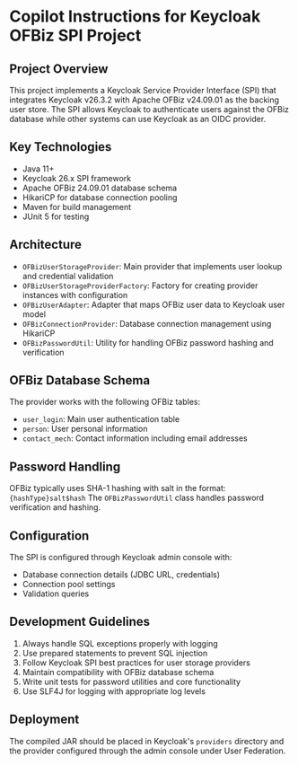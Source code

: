 # Copilot Instructions for Keycloak OFBiz SPI Project

<!-- Use this file to provide workspace-specific custom instructions to Copilot. For more details, visit https://code.visualstudio.com/docs/copilot/copilot-customization#_use-a-githubcopilotinstructionsmd-file -->

## Project Overview
This project implements a Keycloak Service Provider Interface (SPI) that integrates Keycloak v26.3.2 with Apache OFBiz v24.09.01 as the backing user store. The SPI allows Keycloak to authenticate users against the OFBiz database while other systems can use Keycloak as an OIDC provider.

## Key Technologies
- Java 11+
- Keycloak 26.x SPI framework
- Apache OFBiz 24.09.01 database schema
- HikariCP for database connection pooling
- Maven for build management
- JUnit 5 for testing

## Architecture
- `OFBizUserStorageProvider`: Main provider that implements user lookup and credential validation
- `OFBizUserStorageProviderFactory`: Factory for creating provider instances with configuration
- `OFBizUserAdapter`: Adapter that maps OFBiz user data to Keycloak user model
- `OFBizConnectionProvider`: Database connection management using HikariCP
- `OFBizPasswordUtil`: Utility for handling OFBiz password hashing and verification

## OFBiz Database Schema
The provider works with the following OFBiz tables:
- `user_login`: Main user authentication table
- `person`: User personal information
- `contact_mech`: Contact information including email addresses

## Password Handling
OFBiz typically uses SHA-1 hashing with salt in the format: `{hashType}salt$hash`
The `OFBizPasswordUtil` class handles password verification and hashing.

## Configuration
The SPI is configured through Keycloak admin console with:
- Database connection details (JDBC URL, credentials)
- Connection pool settings
- Validation queries

## Development Guidelines
1. Always handle SQL exceptions properly with logging
2. Use prepared statements to prevent SQL injection
3. Follow Keycloak SPI best practices for user storage providers
4. Maintain compatibility with OFBiz database schema
5. Write unit tests for password utilities and core functionality
6. Use SLF4J for logging with appropriate log levels

## Deployment
The compiled JAR should be placed in Keycloak's `providers` directory and the provider configured through the admin console under User Federation.
